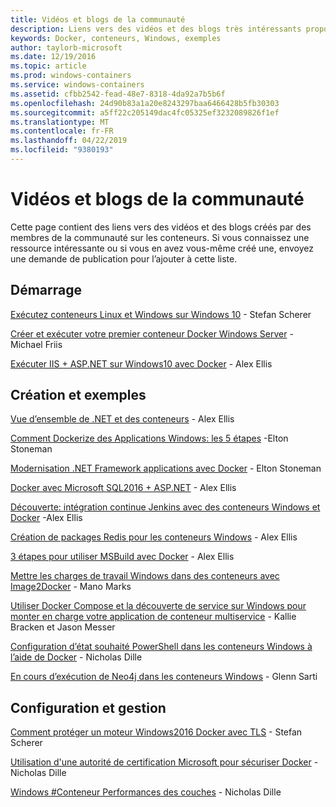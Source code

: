```yaml
---
title: Vidéos et blogs de la communauté
description: Liens vers des vidéos et des blogs très intéressants proposés par la communauté sur les conteneurs Windows
keywords: Docker, conteneurs, Windows, exemples
author: taylorb-microsoft
ms.date: 12/19/2016
ms.topic: article
ms.prod: windows-containers
ms.service: windows-containers
ms.assetid: cfbb2542-fead-48e7-8318-4da92a7b5b6f
ms.openlocfilehash: 24d90b83a1a20e8243297baa6466428b5fb30303
ms.sourcegitcommit: a5ff22c205149dac4fc05325ef3232089826f1ef
ms.translationtype: MT
ms.contentlocale: fr-FR
ms.lasthandoff: 04/22/2019
ms.locfileid: "9380193"
---
```

# <a name="community-videos-and-blogs"></a>Vidéos et blogs de la communauté

Cette page contient des liens vers des vidéos et des blogs créés par des membres de la communauté sur les conteneurs.  Si vous connaissez une ressource intéressante ou si vous en avez vous-même créé une, envoyez une demande de publication pour l’ajouter à cette liste.

## <a name="getting-started"></a>Démarrage

[Exécutez conteneurs Linux et Windows sur Windows 10](https://stefanscherer.github.io/run-linux-and-windows-containers-on-windows-10/) - Stefan Scherer

[Créer et exécuter votre premier conteneur Docker Windows Server](https://blog.docker.com/2016/09/build-your-first-docker-windows-server-container/) - Michael Friis

[Exécuter IIS + ASP.NET sur Windows10 avec Docker](https://blog.alexellis.io/run-iis-asp-net-on-windows-10-with-docker/) - Alex Ellis

## <a name="building-and-examples"></a>Création et exemples

[Vue d’ensemble de .NET et des conteneurs](https://blog.alexellis.io/docker-dotnet-containers/) - Alex Ellis

[Comment Dockerize des Applications Windows: les 5 étapes](https://blog.sixeyed.com/how-to-dockerize-windows-applications/) -Elton Stoneman

[Modernisation .NET Framework applications avec Docker](https://www.pluralsight.com/courses/modernizing-dotnet-framework-apps-docker?clickid=UVL20JTFpzK6UDSX5n1b5zmyUkgWUPWOz3Pjwg0&irgwc=1&mpid=1197078&utm_source=impactradius&utm_medium=digital_affiliate&utm_campaign=1197078&aid=7010a000001xAKZAA2) - Elton Stoneman

[Docker avec Microsoft SQL2016 + ASP.NET](https://blog.alexellis.io/docker-does-sql2016-aspnet/) - Alex Ellis

[Découverte: intégration continue Jenkins avec des conteneurs Windows et Docker](https://blog.alexellis.io/continuous-integration-docker-windows-containers/) -Alex Ellis

[Création de packages Redis pour les conteneurs Windows](https://blog.alexellis.io/packaging-windows-containers/) - Alex Ellis

[3 étapes pour utiliser MSBuild avec Docker](https://blog.alexellis.io/3-steps-to-msbuild-with-docker/) - Alex Ellis

[Mettre les charges de travail Windows dans des conteneurs avec Image2Docker](https://blog.docker.com/2016/10/containerize-windows-workloads-image2docker/) - Mano Marks

[Utiliser Docker Compose et la découverte de service sur Windows pour monter en charge votre application de conteneur multiservice](https://blogs.technet.microsoft.com/virtualization/2016/10/18/use-docker-compose-and-service-discovery-on-windows-to-scale-out-your-multi-service-container-application/) - Kallie Bracken et Jason Messer

[Configuration d’état souhaité PowerShell dans les conteneurs Windows à l’aide de Docker](https://dille.name/blog/2016/06/17/powershell-desired-state-configuration-psdsc-in-windows-containers-using-docker/) - Nicholas Dille

[En cours d’exécution de Neo4j dans les conteneurs Windows](https://glennsarti.github.io/blog/neo4j-nano-containers) - Glenn Sarti

## <a name="configuration-and-managment"></a>Configuration et gestion

[Comment protéger un moteur Windows2016 Docker avec TLS](https://stefanscherer.github.io/protecting-a-windows-2016-docker-engine-with-tls/) - Stefan Scherer

[Utilisation d'une autorité de certification Microsoft pour sécuriser Docker](https://dille.name/blog/2016/11/08/using-a-microsoft-ca-to-secure-docker/) - Nicholas Dille 

[Windows #Conteneur Performances des couches](https://dille.name/blog/2017/01/13/windows-container-performance-of-layers/) - Nicholas Dille
